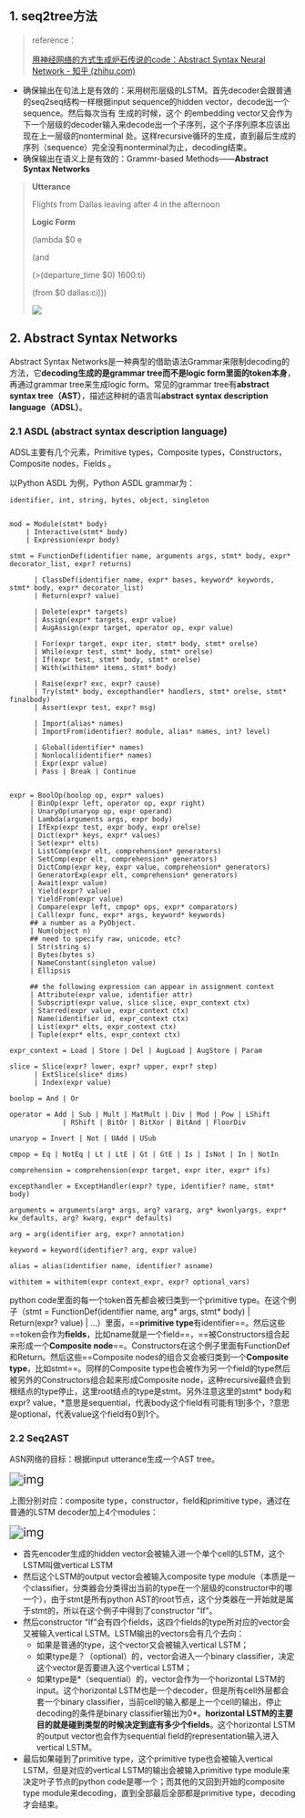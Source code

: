 ## 1. seq2tree方法

> reference：
>
> [用神经网络的方式生成炉石传说的code：Abstract Syntax Neural Network - 知乎 (zhihu.com)](https://zhuanlan.zhihu.com/p/79486610)

- 确保输出在句法上是有效的：采用树形层级的LSTM。首先decoder会跟普通的seq2seq结构一样根据input sequence的hidden vector，decode出一个sequence。然后每次当有 <n> 生成的时候，这个 <n> 的embedding vector又会作为下一个层级的decoder输入来decode出一个子序列，这个子序列原本应该出现在上一层级的nonterminal <n> 处。这样recursive循环的生成，直到最后生成的序列（sequence）完全没有nonterminal为止，decoding结束。
- 确保输出在语义上是有效的：Grammr-based Methods——**Abstract Syntax Networks**

> **Utterance**
>
> Flights from Dallas leaving after 4 in the afternoon
>
> **Logic Form**
>
> (lambda $0 e
>
> (and
>
> (>(departure_time $0) 1600:ti)
>
> (from $0 dallas:ci)))
>
> 
>
> <img src="https://pic3.zhimg.com/80/v2-f4a01d3b2e9c3fb3daa772476acee9b6_720w.webp" />

## 2. Abstract Syntax Networks

Abstract Syntax Networks是一种典型的借助语法Grammar来限制decoding的方法，它**decoding生成的是grammar tree而不是logic form里面的token本身**，再通过grammar tree来生成logic form。常见的grammar tree有**abstract syntax tree（AST）**，描述这种树的语言叫**abstract syntax description language（ADSL）**。

### 2.1 ASDL (abstract syntax description language)

ADSL主要有几个元素，Primitive types，Composite types，Constructors，Composite nodes，Fields 。

以Python ASDL 为例，Python ASDL grammar为：

```
identifier, int, string, bytes, object, singleton


mod = Module(stmt* body)
    | Interactive(stmt* body)
    | Expression(expr body)

stmt = FunctionDef(identifier name, arguments args, stmt* body, expr* decorator_list, expr? returns)

      | ClassDef(identifier name, expr* bases, keyword* keywords, stmt* body, expr* decorator_list)
      | Return(expr? value)

      | Delete(expr* targets)
      | Assign(expr* targets, expr value)
      | AugAssign(expr target, operator op, expr value)

      | For(expr target, expr iter, stmt* body, stmt* orelse)
      | While(expr test, stmt* body, stmt* orelse)
      | If(expr test, stmt* body, stmt* orelse)
      | With(withitem* items, stmt* body)

      | Raise(expr? exc, expr? cause)
      | Try(stmt* body, excepthandler* handlers, stmt* orelse, stmt* finalbody)
      | Assert(expr test, expr? msg)

      | Import(alias* names)
      | ImportFrom(identifier? module, alias* names, int? level)

      | Global(identifier* names)
      | Nonlocal(identifier* names)
      | Expr(expr value)
      | Pass | Break | Continue


expr = BoolOp(boolop op, expr* values)
     | BinOp(expr left, operator op, expr right)
     | UnaryOp(unaryop op, expr operand)
     | Lambda(arguments args, expr body)
     | IfExp(expr test, expr body, expr orelse)
     | Dict(expr* keys, expr* values)
     | Set(expr* elts)
     | ListComp(expr elt, comprehension* generators)
     | SetComp(expr elt, comprehension* generators)
     | DictComp(expr key, expr value, comprehension* generators)
     | GeneratorExp(expr elt, comprehension* generators)
     | Await(expr value)
     | Yield(expr? value)
     | YieldFrom(expr value)
     | Compare(expr left, cmpop* ops, expr* comparators)
     | Call(expr func, expr* args, keyword* keywords)
     ## a number as a PyObject.
     | Num(object n)
     ## need to specify raw, unicode, etc?
     | Str(string s)
     | Bytes(bytes s)
     | NameConstant(singleton value)
     | Ellipsis

     ## the following expression can appear in assignment context
     | Attribute(expr value, identifier attr)
     | Subscript(expr value, slice slice, expr_context ctx)
     | Starred(expr value, expr_context ctx)
     | Name(identifier id, expr_context ctx)
     | List(expr* elts, expr_context ctx)
     | Tuple(expr* elts, expr_context ctx)

expr_context = Load | Store | Del | AugLoad | AugStore | Param

slice = Slice(expr? lower, expr? upper, expr? step)
      | ExtSlice(slice* dims)
      | Index(expr value)

boolop = And | Or

operator = Add | Sub | Mult | MatMult | Div | Mod | Pow | LShift
             | RShift | BitOr | BitXor | BitAnd | FloorDiv

unaryop = Invert | Not | UAdd | USub

cmpop = Eq | NotEq | Lt | LtE | Gt | GtE | Is | IsNot | In | NotIn

comprehension = comprehension(expr target, expr iter, expr* ifs)

excepthandler = ExceptHandler(expr? type, identifier? name, stmt* body)

arguments = arguments(arg* args, arg? vararg, arg* kwonlyargs, expr* kw_defaults, arg? kwarg, expr* defaults)

arg = arg(identifier arg, expr? annotation)

keyword = keyword(identifier? arg, expr value)

alias = alias(identifier name, identifier? asname)

withitem = withitem(expr context_expr, expr? optional_vars)
```

python code里面的每一个token首先都会被归类到一个primitive type。在这个例子（stmt = FunctionDef(identifier name, arg* args, stmt* body) | Return(expr? value) | ...）里面，==**primitive type**有identifier==。然后这些==token会作为**fields**，比如name就是一个field==，==被Constructors组合起来形成一个**Composite node**==。Constructors在这个例子里面有FunctionDef和Return。然后这些==Composite nodes的组合又会被归类到一个**Composite type**，比如stmt==。同样的Composite type也会被作为另一个field的type然后被另外的Constructors组合起来形成Composite node，这种recursive最终会到根结点的type停止，这里root结点的type是stmt。另外注意这里的stmt* body和expr? value，*意思是sequential，代表body这个field有可能有1到多个，?意思是optional，代表value这个field有0到1个。

### 2.2 Seq2AST

ASN网络的目标：根据input utterance生成一个AST tree。

<img src="https://pic3.zhimg.com/80/v2-d76bd85cc1fccb56ed2fced96b6d8c7a_720w.webp" alt="img" style="zoom:150%;" />

上图分别对应：composite type，constructor，field和primitive type，通过在普通的LSTM decoder加上4个modules：

<img src="https://pic3.zhimg.com/80/v2-e77098bee4120fe27cee9b97e32a2be2_720w.webp" alt="img" style="zoom:150%;" />

- 首先encoder生成的hidden vector会被输入进一个单个cell的LSTM，这个LSTM叫做vertical LSTM
- 然后这个LSTM的output vector会被输入composite type module（本质是一个classifier，分类器会分类得出当前的type在一个层级的constructor中的哪一个），由于stmt是所有python AST的root节点，这个分类器在一开始就是属于stmt的，所以在这个例子中得到了constructor "If"。
- 然后constructor “If”会有四个fields，这四个fields的type所对应的vector会又被输入vertical LSTM。LSTM输出的vectors会有几个去向：
  - 如果是普通的type，这个vector又会被输入vertical LSTM；
  - 如果type是？（optional）的，vector会进入一个binary classifier，决定这个vector是否要进入这个vertical LSTM；
  - 如果type是*（sequential）的，vector会作为一个horizontal LSTM的input。这个horizontal LSTM也是一个decoder，但是所有cell外层都会套一个binary classifier，当前cell的输入都是上一个cell的输出，停止decoding的条件是binary classifier输出为0*。**horizontal LSTM的主要目的就是碰到类型的时候决定到底有多少个fields**。这个horizontal LSTM的output vector也会作为sequential field的representation输入进入vertical LSTM。
- 最后如果碰到了primitive type，这个primitive type也会被输入vertical LSTM，但是对应的vertical LSTM的输出会被输入primitive type module来决定叶子节点的python code是哪一个；而其他的又回到开始的composite type module来decoding，直到全部最后全部都是primitive type，decoding才会结束。
